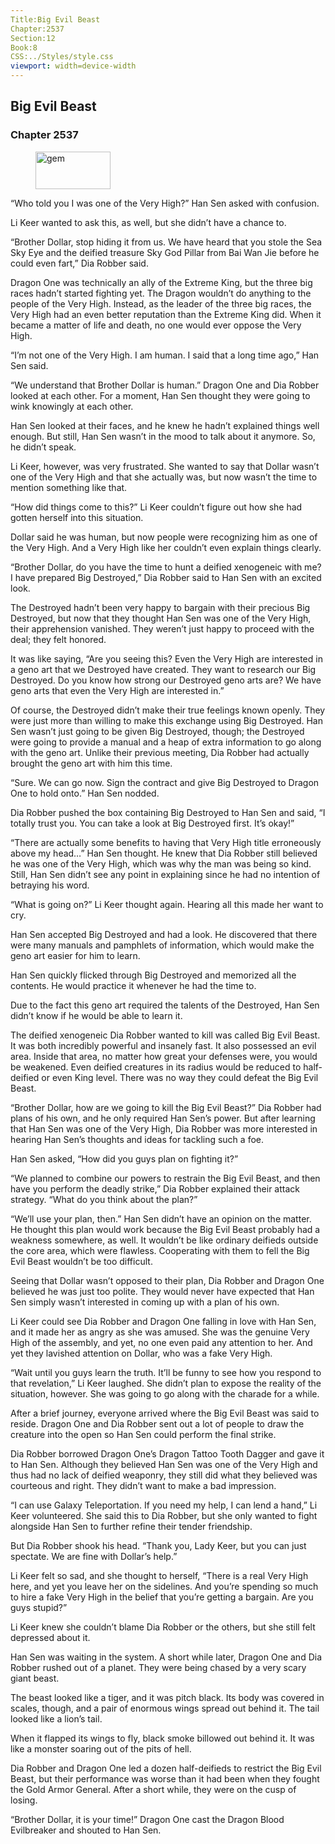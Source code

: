 ```yaml
---
Title:Big Evil Beast 
Chapter:2537 
Section:12 
Book:8 
CSS:../Styles/style.css 
viewport: width=device-width
---
```

  
## Big Evil Beast
### Chapter 2537
  
<figure>
	<img src="../Images/gem.gif" alt="gem" id="gem" width="120" height="60" />
</figure>
  

  
“Who told you I was one of the Very High?” Han Sen asked with confusion.

Li Keer wanted to ask this, as well, but she didn’t have a chance to.

“Brother Dollar, stop hiding it from us. We have heard that you stole the Sea Sky Eye and the deified treasure Sky God Pillar from Bai Wan Jie before he could even fart,” Dia Robber said.

Dragon One was technically an ally of the Extreme King, but the three big races hadn’t started fighting yet. The Dragon wouldn’t do anything to the people of the Very High. Instead, as the leader of the three big races, the Very High had an even better reputation than the Extreme King did. When it became a matter of life and death, no one would ever oppose the Very High.

“I’m not one of the Very High. I am human. I said that a long time ago,” Han Sen said.

“We understand that Brother Dollar is human.” Dragon One and Dia Robber looked at each other. For a moment, Han Sen thought they were going to wink knowingly at each other.

Han Sen looked at their faces, and he knew he hadn’t explained things well enough. But still, Han Sen wasn’t in the mood to talk about it anymore. So, he didn’t speak.

Li Keer, however, was very frustrated. She wanted to say that Dollar wasn’t one of the Very High and that she actually was, but now wasn’t the time to mention something like that.

“How did things come to this?” Li Keer couldn’t figure out how she had gotten herself into this situation.

Dollar said he was human, but now people were recognizing him as one of the Very High. And a Very High like her couldn’t even explain things clearly.

“Brother Dollar, do you have the time to hunt a deified xenogeneic with me? I have prepared Big Destroyed,” Dia Robber said to Han Sen with an excited look.

The Destroyed hadn’t been very happy to bargain with their precious Big Destroyed, but now that they thought Han Sen was one of the Very High, their apprehension vanished. They weren’t just happy to proceed with the deal; they felt honored.

It was like saying, “Are you seeing this? Even the Very High are interested in a geno art that we Destroyed have created. They want to research our Big Destroyed. Do you know how strong our Destroyed geno arts are? We have geno arts that even the Very High are interested in.”

Of course, the Destroyed didn’t make their true feelings known openly. They were just more than willing to make this exchange using Big Destroyed. Han Sen wasn’t just going to be given Big Destroyed, though; the Destroyed were going to provide a manual and a heap of extra information to go along with the geno art. Unlike their previous meeting, Dia Robber had actually brought the geno art with him this time.

“Sure. We can go now. Sign the contract and give Big Destroyed to Dragon One to hold onto.” Han Sen nodded.

Dia Robber pushed the box containing Big Destroyed to Han Sen and said, “I totally trust you. You can take a look at Big Destroyed first. It’s okay!”

“There are actually some benefits to having that Very High title erroneously above my head…” Han Sen thought. He knew that Dia Robber still believed he was one of the Very High, which was why the man was being so kind. Still, Han Sen didn’t see any point in explaining since he had no intention of betraying his word.

“What is going on?” Li Keer thought again. Hearing all this made her want to cry.

Han Sen accepted Big Destroyed and had a look. He discovered that there were many manuals and pamphlets of information, which would make the geno art easier for him to learn.

Han Sen quickly flicked through Big Destroyed and memorized all the contents. He would practice it whenever he had the time to.

Due to the fact this geno art required the talents of the Destroyed, Han Sen didn’t know if he would be able to learn it.

The deified xenogeneic Dia Robber wanted to kill was called Big Evil Beast. It was both incredibly powerful and insanely fast. It also possessed an evil area. Inside that area, no matter how great your defenses were, you would be weakened. Even deified creatures in its radius would be reduced to half-deified or even King level. There was no way they could defeat the Big Evil Beast.

“Brother Dollar, how are we going to kill the Big Evil Beast?” Dia Robber had plans of his own, and he only required Han Sen’s power. But after learning that Han Sen was one of the Very High, Dia Robber was more interested in hearing Han Sen’s thoughts and ideas for tackling such a foe.

Han Sen asked, “How did you guys plan on fighting it?”

“We planned to combine our powers to restrain the Big Evil Beast, and then have you perform the deadly strike,” Dia Robber explained their attack strategy. “What do you think about the plan?”

“We’ll use your plan, then.” Han Sen didn’t have an opinion on the matter. He thought this plan would work because the Big Evil Beast probably had a weakness somewhere, as well. It wouldn’t be like ordinary deifieds outside the core area, which were flawless. Cooperating with them to fell the Big Evil Beast wouldn’t be too difficult.

Seeing that Dollar wasn’t opposed to their plan, Dia Robber and Dragon One believed he was just too polite. They would never have expected that Han Sen simply wasn’t interested in coming up with a plan of his own.

Li Keer could see Dia Robber and Dragon One falling in love with Han Sen, and it made her as angry as she was amused. She was the genuine Very High of the assembly, and yet, no one even paid any attention to her. And yet they lavished attention on Dollar, who was a fake Very High.

“Wait until you guys learn the truth. It’ll be funny to see how you respond to that revelation,” Li Keer laughed. She didn’t plan to expose the reality of the situation, however. She was going to go along with the charade for a while.

After a brief journey, everyone arrived where the Big Evil Beast was said to reside. Dragon One and Dia Robber sent out a lot of people to draw the creature into the open so Han Sen could perform the final strike.

Dia Robber borrowed Dragon One’s Dragon Tattoo Tooth Dagger and gave it to Han Sen. Although they believed Han Sen was one of the Very High and thus had no lack of deified weaponry, they still did what they believed was courteous and right. They didn’t want to make a bad impression.

“I can use Galaxy Teleportation. If you need my help, I can lend a hand,” Li Keer volunteered. She said this to Dia Robber, but she only wanted to fight alongside Han Sen to further refine their tender friendship.

But Dia Robber shook his head. “Thank you, Lady Keer, but you can just spectate. We are fine with Dollar’s help.”

Li Keer felt so sad, and she thought to herself, “There is a real Very High here, and yet you leave her on the sidelines. And you’re spending so much to hire a fake Very High in the belief that you’re getting a bargain. Are you guys stupid?”

Li Keer knew she couldn’t blame Dia Robber or the others, but she still felt depressed about it.

Han Sen was waiting in the system. A short while later, Dragon One and Dia Robber rushed out of a planet. They were being chased by a very scary giant beast.

The beast looked like a tiger, and it was pitch black. Its body was covered in scales, though, and a pair of enormous wings spread out behind it. The tail looked like a lion’s tail.

When it flapped its wings to fly, black smoke billowed out behind it. It was like a monster soaring out of the pits of hell.

Dia Robber and Dragon One led a dozen half-deifieds to restrict the Big Evil Beast, but their performance was worse than it had been when they fought the Gold Armor General. After a short while, they were on the cusp of losing.

“Brother Dollar, it is your time!” Dragon One cast the Dragon Blood Evilbreaker and shouted to Han Sen.